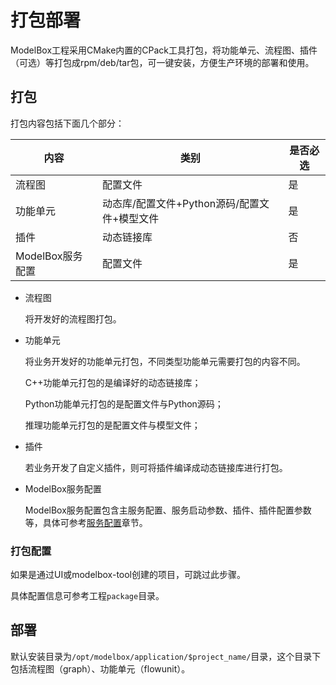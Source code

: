 # 打包部署

ModelBox工程采用CMake内置的CPack工具打包，将功能单元、流程图、插件（可选）等打包成rpm/deb/tar包，可一键安装，方便生产环境的部署和使用。

## 打包

打包内容包括下面几个部分：

| 内容             | 类别                                         | 是否必选 |
| ---------------- | ------------------------------------------- | -------  |
| 流程图           | 配置文件                                     | 是       |
| 功能单元         | 动态库/配置文件+Python源码/配置文件+模型文件  | 是      |
| 插件             | 动态链接库                                   | 否       |
| ModelBox服务配置 | 配置文件                                     | 是       |

- 流程图
  
  将开发好的流程图打包。

- 功能单元

  将业务开发好的功能单元打包，不同类型功能单元需要打包的内容不同。

  C++功能单元打包的是编译好的动态链接库；

  Python功能单元打包的是配置文件与Python源码；

  推理功能单元打包的是配置文件与模型文件；

- 插件

  若业务开发了自定义插件，则可将插件编译成动态链接库进行打包。

- ModelBox服务配置

  ModelBox服务配置包含主服务配置、服务启动参数、插件、插件配置参数等，具体可参考[服务配置](./server.md#服务配置)章节。

### 打包配置

如果是通过UI或modelbox-tool创建的项目，可跳过此步骤。

具体配置信息可参考工程`package`目录。

## 部署

默认安装目录为`/opt/modelbox/application/$project_name/`目录，这个目录下包括流程图（graph）、功能单元（flowunit）。
